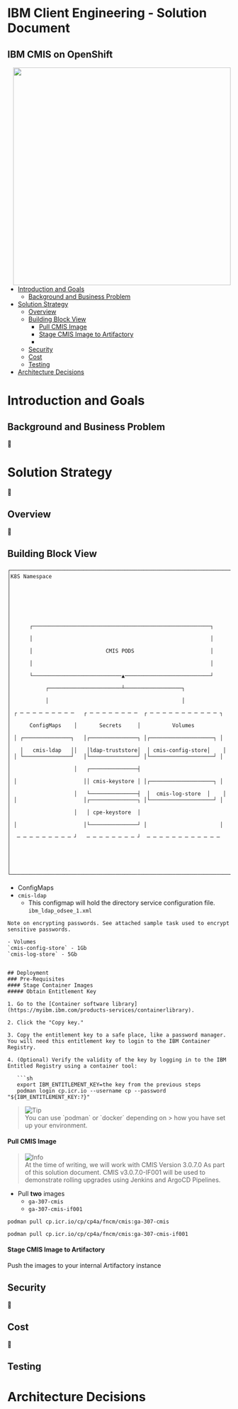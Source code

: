 <h1>IBM Client Engineering - Solution Document</h1>

<h2>IBM CMIS on OpenShift</h2>
<img align="right" src="https://user-images.githubusercontent.com/95059/166857681-99c92cdc-fa62-4141-b903-969bd6ec1a41.png" width="491" >

- [Introduction and Goals](#introduction-and-goals)
  - [Background and Business Problem](#background-and-business-problem)
- [Solution Strategy](#solution-strategy)
  - [Overview](#overview)
  - [Building Block View](#building-block-view)
      - [Pull CMIS Image](#pull-cmis-image)
      - [Stage CMIS Image to Artifactory](#stage-cmis-image-to-artifactory)
      - [](#)
  - [Security](#security)
  - [Cost](#cost)
  - [Testing](#testing)
- [Architecture Decisions](#architecture-decisions)

# Introduction and Goals

## Background and Business Problem

🚧️

# Solution Strategy

🚧️

## Overview

🚧️

## Building Block View

```
┌─────────────────────────────────────────────────────────────────────┐
│K8S Namespace                                                        │
│                                                                     │
│                                                                     │
│                                                                     │
│      ┌────────────────────────────────────────────────────────┐     │
│      │                                                        │     │
│      │                       CMIS PODS                        │     │
│      │                                                        │     │
│      └────────────────────────────▲───────────────────────────┘     │
│           ┌───────────────────────┴──────────────────┐              │
│           │                                          │              │
│ ┌ ─ ─ ─ ─ ─ ─ ─ ─ ─   ┌ ─ ─ ─ ─ ─ ─ ─ ─  ┌ ─ ─ ─ ─ ─ ─ ─ ─ ─ ─ ─ ┐  │
│      ConfigMaps    │       Secrets     │          Volumes           │
│ │ ┌───────────────┐   │┌───────────────┐ │┌────────────────────┐ │  │
│   │   cmis-ldap   ││   │ldap-truststore│  │ cmis-config-store│    │
│ │ └───────────────┘   │└───────────────┘ │└────────────────────┘ │  │
│                    │   ┌───────────────┤                            │
│ │                     ││ cmis-keystore │ │┌────────────────────┐ │  │
│                    │   └───────────────┤  │  cmis-log-store  │    │
│ │                     │┌───────────────┐ │└────────────────────┘ │  │
│                    │   │ cpe-keystore  │                            │
│ │                     │└───────────────┘ │                       │  │
│  ─ ─ ─ ─ ─ ─ ─ ─ ─ ┘   ─ ─ ─ ─ ─ ─ ─ ─ ┘  ─ ─ ─ ─ ─ ─ ─ ─ ─ ─ ─ ─   │
│                                                                     │
│                                                                     │
└─────────────────────────────────────────────────────────────────────┘
```
- ConfigMaps
- `cmis-ldap`
  - This configmap will hold the directory service configuration file.
`ibm_ldap_odsee_1.xml`

```
Note on encrypting passwords. See attached sample task used to encrypt sensitive passwords.

- Volumes
`cmis-config-store` - 1Gb
`cmis-log-store` - 5Gb


## Deployment
### Pre-Requisites
#### Stage Container Images
##### Obtain Entitlement Key

1. Go to the [Container software library](https://myibm.ibm.com/products-services/containerlibrary).

2. Click the "Copy key."

3. Copy the entitlement key to a safe place, like a password manager. You will need this entitlement key to login to the IBM Container Registry.

4. (Optional) Verify the validity of the key by logging in to the IBM Entitled Registry using a container tool:

   ```sh
   export IBM_ENTITLEMENT_KEY=the key from the previous steps
   podman login cp.icr.io --username cp --password "${IBM_ENTITLEMENT_KEY:?}"
   ```

> <picture>
>   <source media="(prefers-color-scheme: light)" srcset="https://github.com/Mqxx/GitHub-Markdown/blob/main/blockquotes/badge/light-theme/tip.svg">
>   <img alt="Tip" src="https://github.com/Mqxx/GitHub-Markdown/blob/main/blockquotes/badge/dark-theme/tip.svg">
> </picture><br>
> You can use `podman` or `docker` depending on > how you have set up your environment.

#### Pull CMIS Image
> <picture>
>   <source media="(prefers-color-scheme: light)" srcset="https://github.com/Mqxx/GitHub-Markdown/blob/main/blockquotes/badge/light-theme/info.svg">
>   <img alt="Info" src="https://github.com/Mqxx/GitHub-Markdown/blob/main/blockquotes/badge/dark-theme/info.svg">
> </picture><br>
> At the time of writing, we will work with CMIS Version 3.0.7.0 As part of this solution document. CMIS v3.0.7.0-IF001 will be used to demonstrate rolling upgrades using Jenkins and ArgoCD Pipelines.

- Pull **two** images
  - `ga-307-cmis`
  - `ga-307-cmis-if001`

```
podman pull cp.icr.io/cp/cp4a/fncm/cmis:ga-307-cmis
```

```
podman pull cp.icr.io/cp/cp4a/fncm/cmis:ga-307-cmis-if001
```

#### Stage CMIS Image to Artifactory

Push the images to your internal Artifactory instance

####
## Security

🚧️

## Cost

🚧️

## Testing

# Architecture Decisions
